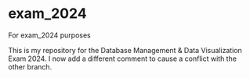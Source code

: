 # exam_2024
For exam_2024 purposes

This is my repository for the Database Management & Data Visualization Exam 2024.
I now add a different comment to cause a conflict with the other branch. 
